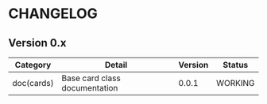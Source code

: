 # CHANGELOG

## Version 0.x

| Category   | Detail                        | Version | Status  |
| ---------- | ----------------------------- | ------- | ------- |
| doc(cards) | Base card class documentation | 0.0.1   | WORKING |
